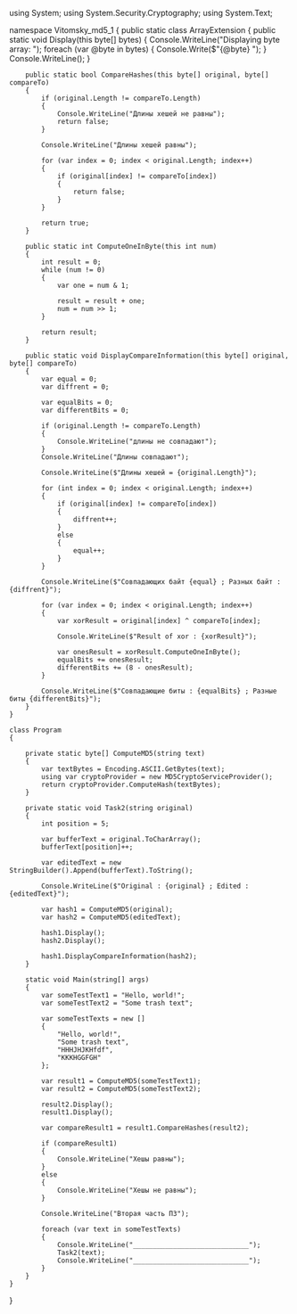 using System;
using System.Security.Cryptography;
using System.Text;
 
namespace Vitomsky_md5_1
{
    public static class ArrayExtension
    {
        public static void Display(this byte[] bytes)
        {
            Console.WriteLine("Displaying byte array: ");
            foreach (var @byte in bytes)
            {
                Console.Write($"{@byte} ");
            }
            Console.WriteLine();
        }
 
        public static bool CompareHashes(this byte[] original, byte[] compareTo)
        {
            if (original.Length != compareTo.Length)
            {
                Console.WriteLine("Длины хешей не равны");
                return false;
            }
 
            Console.WriteLine("Длины хешей равны");
            
            for (var index = 0; index < original.Length; index++)
            {
                if (original[index] != compareTo[index])
                {
                    return false;
                }
            }
 
            return true;
        }
 
        public static int ComputeOneInByte(this int num)
        {
            int result = 0;
            while (num != 0)
            {
                var one = num & 1;
 
                result = result + one;
                num = num >> 1;
            }
 
            return result;
        }
 
        public static void DisplayCompareInformation(this byte[] original, byte[] compareTo)
        {
            var equal = 0;
            var diffrent = 0;
            
            var equalBits = 0;
            var differentBits = 0;
 
            if (original.Length != compareTo.Length)
            {
                Console.WriteLine("длины не совпадают");
            }
            Console.WriteLine("Длины совпадают");
 
            Console.WriteLine($"Длины хешей = {original.Length}");
            
            for (int index = 0; index < original.Length; index++)
            {
                if (original[index] != compareTo[index])
                {
                    diffrent++;
                }
                else
                {
                    equal++;
                }
            }
            
            Console.WriteLine($"Совпадающих байт {equal} ; Разных байт : {diffrent}");
 
            for (var index = 0; index < original.Length; index++)
            {
                var xorResult = original[index] ^ compareTo[index];
                
                Console.WriteLine($"Result of xor : {xorResult}");
 
                var onesResult = xorResult.ComputeOneInByte();
                equalBits += onesResult;
                differentBits += (8 - onesResult);
            }
            
            Console.WriteLine($"Совпадающие биты : {equalBits} ; Разные биты {differentBits}");
        }
    }
    
    class Program
    {
 
        private static byte[] ComputeMD5(string text)
        {
            var textBytes = Encoding.ASCII.GetBytes(text);
            using var cryptoProvider = new MD5CryptoServiceProvider();
            return cryptoProvider.ComputeHash(textBytes);
        }
 
        private static void Task2(string original)
        {
            int position = 5;
 
            var bufferText = original.ToCharArray();
            bufferText[position]++;
 
            var editedText = new StringBuilder().Append(bufferText).ToString();
 
            Console.WriteLine($"Original : {original} ; Edited : {editedText}");
            
            var hash1 = ComputeMD5(original);
            var hash2 = ComputeMD5(editedText);
            
            hash1.Display();
            hash2.Display();
            
            hash1.DisplayCompareInformation(hash2);
        }
 
        static void Main(string[] args)
        {
            var someTestText1 = "Hello, world!";
            var someTestText2 = "Some trash text";
 
            var someTestTexts = new []
            {
                "Hello, world!",
                "Some trash text",
                "HHHJHJKHfdf",
                "KKKHGGFGH"
            };
            
            var result1 = ComputeMD5(someTestText1);
            var result2 = ComputeMD5(someTestText2);
            
            result2.Display();
            result1.Display();
 
            var compareResult1 = result1.CompareHashes(result2);
 
            if (compareResult1)
            {
                Console.WriteLine("Хешы равны");
            }
            else
            {
                Console.WriteLine("Хешы не равны");
            }
            
            Console.WriteLine("Вторая часть ПЗ");
 
            foreach (var text in someTestTexts)
            {
                Console.WriteLine("_____________________________");
                Task2(text);
                Console.WriteLine("_____________________________");
            }
        }
    }
}
